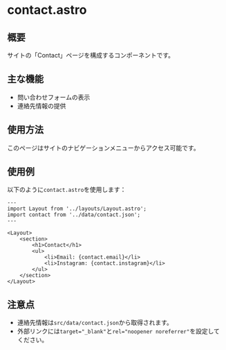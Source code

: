 # contact.astro

## 概要
サイトの「Contact」ページを構成するコンポーネントです。

## 主な機能
- 問い合わせフォームの表示
- 連絡先情報の提供

## 使用方法
このページはサイトのナビゲーションメニューからアクセス可能です。

## 使用例
以下のように`contact.astro`を使用します：

```astro
---
import Layout from '../layouts/Layout.astro';
import contact from '../data/contact.json';
---

<Layout>
    <section>
        <h1>Contact</h1>
        <ul>
            <li>Email: {contact.email}</li>
            <li>Instagram: {contact.instagram}</li>
        </ul>
    </section>
</Layout>
```

## 注意点
- 連絡先情報は`src/data/contact.json`から取得されます。
- 外部リンクには`target="_blank"`と`rel="noopener noreferrer"`を設定してください。